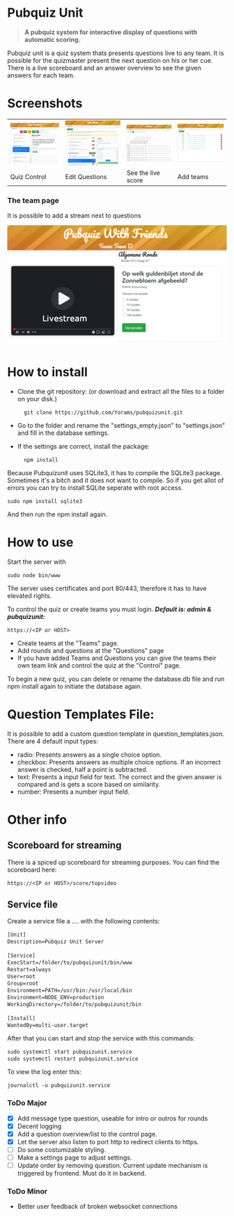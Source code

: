 # Pubquiz Unit

> **A pubquiz system for interactive display of questions with automatic scoring.**

Pubquiz unit is a quiz system thats presents questions live to any team. It is possible for the quizmaster present the next question on his or her cue. There is a live scoreboard and an answer overview to see the given answers for each team.

# Screenshots


<table>
<tbody>
  <tr>
    <td align="center"><img src="https://github.com/Yorams/pubquizunit/blob/v2/screenshots/control.jpg" width="400" ></td>
    <td align="center"><img src="https://github.com/Yorams/pubquizunit/blob/v2/screenshots/questions.jpg" width="400" ></td>
    <td align="center"><img src="https://github.com/Yorams/pubquizunit/blob/v2/screenshots/score.jpg" width="400" ></td>
    <td align="center"><img src="https://github.com/Yorams/pubquizunit/blob/v2/screenshots/teams.jpg" width="400" ></td>
  </tr>
  <tr>
    <td>Quiz Control</td>
    <td>Edit Questions</td>
    <td>See the live score</td>
    <td>Add teams</td>
  </tr>
</tbody>
</table>

### The team page

It is possible to add a stream next to questions

<p align="center">
<img src="https://github.com/Yorams/pubquizunit/blob/v2/screenshots/quiz.jpg">
</p>

# How to install
- Clone the git repository: (or download and extract all the files to a folder on your disk.)

		git clone https://github.com/Yorams/pubquizunit.git
- Go to the folder and rename the "settings_empty.json" to "settings.json" and fill in the database settings.
- If the settings are correct, install the package:	

	    npm install

Because Pubquizunit uses SQLite3, it has to compile the SQLite3 package. Sometimes it's a bitch and it does not want to compile. So if you get allot of errors you can try to install SQLite seperate with root access.

	sudo npm install sqlite3

And then run the npm install again.


# How to use
Start the server with

	sudo node bin/www

The server uses certificates and port 80/443, therefore it has to have elevated rights.

To control the quiz or create teams you must login. ***Default is: admin & pubquizunit:***

	https://<IP or HOST>

- Create teams at the "Teams" page.
- Add rounds and questions at the "Questions" page
- If you have added Teams and Questions you can give the teams their own team link and control the quiz at the "Control" page.

To begin a new quiz, you can delete or rename the database.db file and run npm install again to initiate the database again.

# Question Templates File:
It is possible to add a custom question template in question_templates.json. There are 4 default input types:
- radio: Presents answers as a single choice option.
- checkbox: Presents answers as multiple choice options. If an incorrect answer is checked, half a point is subtracted.
- text: Presents a input field for text. The correct and the given answer is compared and is gets a score based on similarity.
- number: Presents a number input field.

# Other info
## Scoreboard for streaming
There is a spiced up scoreboard for streaming purposes. You can find the scoreboard here:

	https://<IP or HOST>/score/topvideo

## Service file
Create a service file a .... with the following contents:

	[Unit]
	Description=Pubquiz Unit Server

	[Service]
	ExecStart=/folder/to/pubquizunit/bin/www
	Restart=always
	User=root
	Group=root
	Environment=PATH=/usr/bin:/usr/local/bin
	Environment=NODE_ENV=production
	WorkingDirectory=/folder/to/pubquizunit/bin

	[Install]
	WantedBy=multi-user.target

After that you can start and stop the service with this commands:

	sudo systemctl start pubquizunit.service
	sudo systemctl restart pubquizunit.service

To view the log enter this:

	journalctl -u pubquizunit.service

### ToDo Major
- [x] Add message type question, useable for intro or outros for rounds
- [x] Decent logging
- [x] Add a question overview/list to the control page.
- [x] Let the server also listen to port http to redirect clients to https.
- [ ] Do some costumizable styling.
- [ ] Make a settings page to adjust settings.
- [ ] Update order by removing question. Current update mechanism is triggered by frontend. Must do it in backend.

### ToDo Minor
- Better user feedback of broken websocket connections
